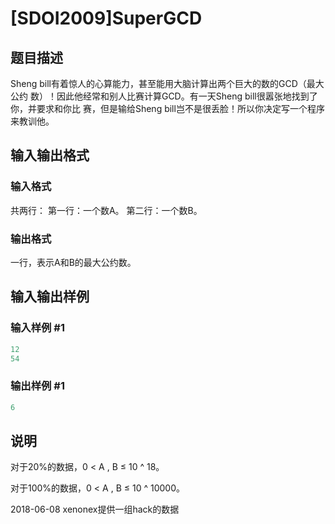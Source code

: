 # [SDOI2009]SuperGCD

## 题目描述

Sheng bill有着惊人的心算能力，甚至能用大脑计算出两个巨大的数的GCD（最大公约 数）！因此他经常和别人比赛计算GCD。有一天Sheng bill很嚣张地找到了你，并要求和你比 赛，但是输给Sheng bill岂不是很丢脸！所以你决定写一个程序来教训他。

## 输入输出格式

### 输入格式

共两行： 第一行：一个数A。 第二行：一个数B。

### 输出格式

一行，表示A和B的最大公约数。

## 输入输出样例

### 输入样例 #1

```cpp
12
54
```


### 输出样例 #1

```cpp
6
```


## 说明

对于20%的数据，0 < A , B ≤ 10 ^ 18。

对于100%的数据，0 < A , B ≤ 10 ^ 10000。

2018-06-08 xenonex提供一组hack的数据

